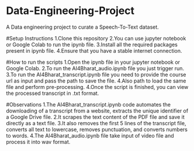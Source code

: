 # Data-Engineering-Project
A Data engineering project to curate a Speech-To-Text dataset.

#Setup Instructions
1.Clone this repository
2.You can use jupyter notebook or Google Colab to run the ipynb file.
3.Install all the required packages present in ipynb file.
4.Ensure that you have a stable internet connection.


#How to run the scripts
1.Open the ipynb file in your jupyter notebook or Google Colab.
2.To run the AI4Bharat_audio.ipynb file you just trigger run.
3.To run the AI4Bharat_transcript.ipynb file you need to provide the course url as input and pass the path to save the file.
4.Also path to load the same file and perform pre-processing.
4.Once the script is finished, you can view the processed transcript in .txt format.


#Observations
1.The AI4Bharat_transcript.ipynb code automates the downloading of a transcript from a website, extracts the unique identifier of a Google Drive file.
2.It scrapes the text content of the PDF file and save it directly as a text file.
3.It also removes the first 5 lines of the transcript file, converts all text to lowercase, removes punctuation, and converts numbers to words.
4.The AI4Bharat_audio.ipynb file take input of video file and process it into wav format.
